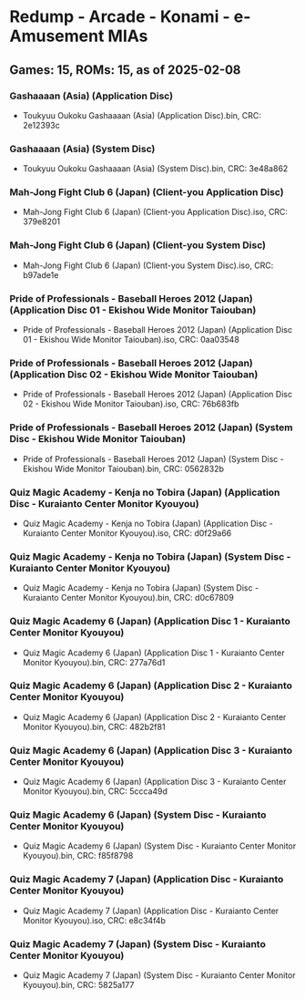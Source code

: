 # Redump - Arcade - Konami - e-Amusement MIAs
## Games: 15, ROMs: 15, as of 2025-02-08

### Gashaaaan (Asia) (Application Disc)
- Toukyuu Oukoku Gashaaaan (Asia) (Application Disc).bin, CRC: 2e12393c

### Gashaaaan (Asia) (System Disc)
- Toukyuu Oukoku Gashaaaan (Asia) (System Disc).bin, CRC: 3e48a862

### Mah-Jong Fight Club 6 (Japan) (Client-you Application Disc)
- Mah-Jong Fight Club 6 (Japan) (Client-you Application Disc).iso, CRC: 379e8201

### Mah-Jong Fight Club 6 (Japan) (Client-you System Disc)
- Mah-Jong Fight Club 6 (Japan) (Client-you System Disc).iso, CRC: b97ade1e

### Pride of Professionals - Baseball Heroes 2012 (Japan) (Application Disc 01 - Ekishou Wide Monitor Taiouban)
- Pride of Professionals - Baseball Heroes 2012 (Japan) (Application Disc 01 - Ekishou Wide Monitor Taiouban).iso, CRC: 0aa03548

### Pride of Professionals - Baseball Heroes 2012 (Japan) (Application Disc 02 - Ekishou Wide Monitor Taiouban)
- Pride of Professionals - Baseball Heroes 2012 (Japan) (Application Disc 02 - Ekishou Wide Monitor Taiouban).iso, CRC: 76b683fb

### Pride of Professionals - Baseball Heroes 2012 (Japan) (System Disc - Ekishou Wide Monitor Taiouban)
- Pride of Professionals - Baseball Heroes 2012 (Japan) (System Disc - Ekishou Wide Monitor Taiouban).bin, CRC: 0562832b

### Quiz Magic Academy - Kenja no Tobira (Japan) (Application Disc - Kuraianto Center Monitor Kyouyou)
- Quiz Magic Academy - Kenja no Tobira (Japan) (Application Disc - Kuraianto Center Monitor Kyouyou).iso, CRC: d0f29a66

### Quiz Magic Academy - Kenja no Tobira (Japan) (System Disc - Kuraianto Center Monitor Kyouyou)
- Quiz Magic Academy - Kenja no Tobira (Japan) (System Disc - Kuraianto Center Monitor Kyouyou).bin, CRC: d0c67809

### Quiz Magic Academy 6 (Japan) (Application Disc 1 - Kuraianto Center Monitor Kyouyou)
- Quiz Magic Academy 6 (Japan) (Application Disc 1 - Kuraianto Center Monitor Kyouyou).bin, CRC: 277a76d1

### Quiz Magic Academy 6 (Japan) (Application Disc 2 - Kuraianto Center Monitor Kyouyou)
- Quiz Magic Academy 6 (Japan) (Application Disc 2 - Kuraianto Center Monitor Kyouyou).bin, CRC: 482b2f81

### Quiz Magic Academy 6 (Japan) (Application Disc 3 - Kuraianto Center Monitor Kyouyou)
- Quiz Magic Academy 6 (Japan) (Application Disc 3 - Kuraianto Center Monitor Kyouyou).bin, CRC: 5ccca49d

### Quiz Magic Academy 6 (Japan) (System Disc - Kuraianto Center Monitor Kyouyou)
- Quiz Magic Academy 6 (Japan) (System Disc - Kuraianto Center Monitor Kyouyou).bin, CRC: f85f8798

### Quiz Magic Academy 7 (Japan) (Application Disc - Kuraianto Center Monitor Kyouyou)
- Quiz Magic Academy 7 (Japan) (Application Disc - Kuraianto Center Monitor Kyouyou).iso, CRC: e8c34f4b

### Quiz Magic Academy 7 (Japan) (System Disc - Kuraianto Center Monitor Kyouyou)
- Quiz Magic Academy 7 (Japan) (System Disc - Kuraianto Center Monitor Kyouyou).bin, CRC: 5825a177

